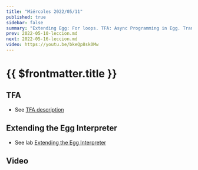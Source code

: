 ```yaml
---
title: "Miércoles 2022/05/11"
published: true
sidebar: false
summary: "Extending Egg: For loops. TFA: Async Programming in Egg. Translation from Egg to JS"
prev: 2022-05-10-leccion.md
next: 2022-05-16-leccion.md
video: https://youtu.be/bkeQp8sk0Mw
---
```


# {{ $frontmatter.title }}

## TFA

* See [TFA description](/practicas/tfa.html)
  
## Extending the Egg Interpreter

* See lab [Extending the Egg Interpreter](/practicas/extended-egg-interpreter.html) 


## Video

<youtube></youtube>
